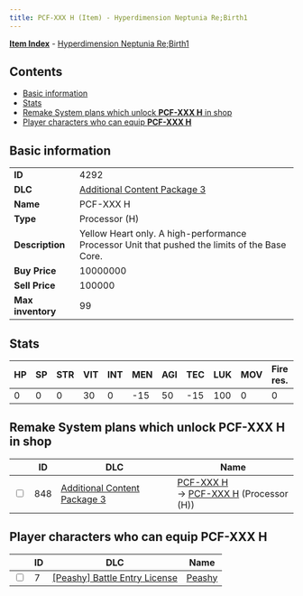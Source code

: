 ```yaml
---
title: PCF-XXX H (Item) - Hyperdimension Neptunia Re;Birth1
---
```


[**Item Index**](/neptunia/rb1/item/index.html) - [Hyperdimension Neptunia Re;Birth1](/neptunia/rb1)

## Contents

- [Basic information](#basic-information)
- [Stats](#stats)
- [Remake System plans which unlock **PCF-XXX H** in shop](#remake-system-plans-which-unlock-pcf-xxx-h-in-shop)
- [Player characters who can equip **PCF-XXX H**](#player-characters-who-can-equip-pcf-xxx-h)

## Basic information

|   |   |
| -- | -- |
| **ID** | 4292 |
| **DLC** | [Additional Content Package 3](/neptunia/rb1/dlc/12-pack3.html) |
| **Name** | PCF-XXX H |
| **Type** | Processor (H) |
| **Description** | Yellow Heart only. A high-performance Processor Unit that pushed the limits of the Base Core. |
| **Buy Price** | 10000000 |
| **Sell Price** | 100000 |
| **Max inventory** | 99 |


## Stats

| HP | SP | STR | VIT | INT | MEN | AGI | TEC | LUK | MOV | Fire res. | Ice res. | Wind res. | Lightning res. |
| -- | -- | --- | --- | --- | --- | --- | --- | --- | --- | --------- | -------- | --------- | -------------- |
| 0 | 0 | 0 | 30 | 0 | -15 | 50 | -15 | 100 | 0 | 0 | 0 | 0 | 0 |


## Remake System plans which unlock **PCF-XXX H** in shop

|    | ID | DLC | Name |
| -- | -- | --- | ---- |
| <input type="checkbox" id="rb1-remake-12-848" class="trackbox" /> | 848 | [Additional Content Package 3](/neptunia/rb1/dlc/12-pack3.html) | [PCF-XXX H](/neptunia/rb1/remake/12-848-pcf-xxx-h.html)<br /> → [PCF-XXX H](/neptunia/rb1/item/12-4292-pcf-xxx-h.html) (Processor (H)) |


## Player characters who can equip **PCF-XXX H**

|    | ID | DLC | Name |
| -- | -- | --- | ---- |
| <input type="checkbox" id="rb1-player-8-7" class="trackbox" /> | 7 | [[Peashy] Battle Entry License](/neptunia/rb1/dlc/8-peashy.html) | [Peashy](/neptunia/rb1/player/8-7-peashy.html) |
